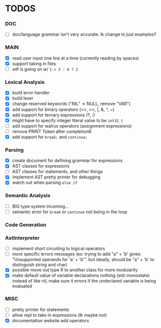 # TODOS

### DOC
- [ ] doc/language grammar isn't very accurate. lk change to just examples?

### MAIN
- [x] read user input one line at a time (currently reading by spaces)
- [x] support taking in files
- [ ] wtf is going on w/ `1 < 3 : 4 ? 2`

### Lexical Analysis
- [x] build error handler
- [x] build lexer
- [x] change reserved keywords ("NIL" -> NULL, remove "VAR")
- [x] add support for binary operators (>>, <<, |, &, ^, ~)
- [x] add support for ternary expressions (?, :)
- [x] might have to specify integer literal value to be `int32_t`
- [ ] add support for walrus operators (assignment expressions)
- [ ] remove PRINT Token after completionß
- [x] add support for `break;` and `continue;`

### Parsing
- [x] create document for defining grammar for expressions
- [x] AST classes for expressions
- [ ] AST classes for statements, and other things
- [x] implement AST pretty printer for debugging
- [x] watch out when parsing `else if`

### Semantic Analysis
- [ ] BIG type system incoming...
- [ ] semantic error for `break` or `continue` not being in the loop

### Code Generation

### AstInterpreter
- [ ] implement short circuiting to logical operators
- [ ] more specific errors messages (ex: trying to add "a" + 'b' gives: "Unsupported operands for 'a' + 'b'". but ideally, should be "a" + 'b' to distinguish string and char)
- [x] possible move out type R to another class for more modularity
- [x] make default value of variable declarations nothing (std::monostate) instead of like nil, make sure it errors if the undeclared variable is being evaluated

### MISC
- [ ] pretty printer for statements
- [ ] allow repl to take in expressions (lk maybe not)
- [x] documentation website add operators